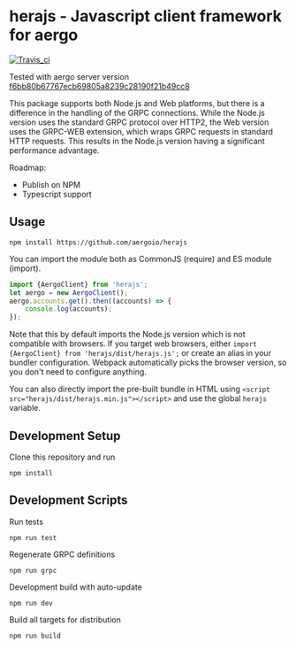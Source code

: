 # herajs - Javascript client framework for aergo

[![Travis_ci](https://travis-ci.org/aergoio/herajs.svg?branch=master)](https://travis-ci.org/aergoio/herajs)

Tested with aergo server version
[f6bb80b67767ecb69805a8239c28190f21b49cc8](https://github.com/aergoio/aergo/tree/f6bb80b67767ecb69805a8239c28190f21b49cc8)

This package supports both Node.js and Web platforms, but there is a difference in the handling of the GRPC connections. While the Node.js version uses the standard GRPC protocol over HTTP2, the Web version uses the GRPC-WEB extension, which wraps GRPC requests in standard HTTP requests. This results in the Node.js version having a significant performance advantage.

Roadmap:

- Publish on NPM
- Typescript support

## Usage

```console
npm install https://github.com/aergoio/herajs
```

You can import the module both as CommonJS (require) and ES module (import).

```javascript
import {AergoClient} from 'herajs';
let aergo = new AergoClient();
aergo.accounts.get().then((accounts) => {
    console.log(accounts);
});
```

Note that this by default imports the Node.js version which is not compatible with browsers. If you target web browsers, either `import {AergoClient} from 'herajs/dist/herajs.js';` or create an alias in your bundler configuration. Webpack automatically picks the browser version, so you don't need to configure anything.

You can also directly import the pre-built bundle in HTML using `<script src="herajs/dist/herajs.min.js"></script>` and use the global `herajs` variable.

## Development Setup

Clone this repository and run

```console
npm install
```

## Development Scripts

Run tests

```console
npm run test
```

Regenerate GRPC definitions

```console
npm run grpc
```

Development build with auto-update

```console
npm run dev
```

Build all targets for distribution

```console
npm run build
```
